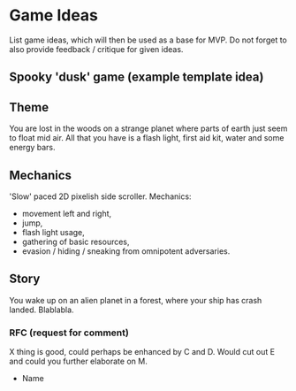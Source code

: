# Game Ideas

List game ideas, which will then be used as a base for MVP.
Do not forget to also provide feedback / critique for given ideas.

## Spooky 'dusk' game (example template idea)

## Theme
You are lost in the woods on a strange planet where parts of earth just seem to float mid air. All that you have is a flash light,
first aid kit, water and some energy bars.

## Mechanics 
'Slow' paced 2D pixelish side scroller.
Mechanics:
- movement left and right,
- jump,
- flash light usage,
- gathering of basic resources,
- evasion / hiding / sneaking from omnipotent adversaries.

## Story
You wake up on an alien planet in a forest, where your ship has crash landed. Blablabla.

### RFC (request for comment)
X thing is good, could perhaps be enhanced by C and D.
Would cut out E and could you further elaborate on M.
- Name
